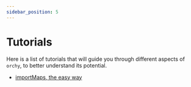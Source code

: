 ```yaml
---
sidebar_position: 5
---
```


# Tutorials

Here is a list of tutorials that will guide you through different aspects of `orchy`, to better understand its potential.

- [importMaps, the easy way](./tutorial-import-maps.md)